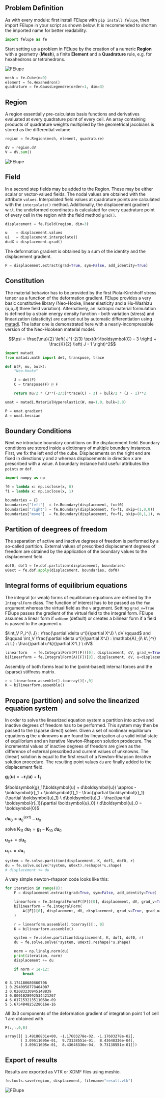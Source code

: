 ## Problem Definition

As with every module: first install FElupe with `pip install felupe`, then import FElupe in your script as shown below. It is recommended to shorten the imported name for better readability.

```python
import felupe as fe
```

Start setting up a problem in FElupe by the creation of a numeric **Region** with a geometry (**Mesh**), a finite **Element** and a **Quadrature** rule, e.g. for hexahedrons or tetrahedrons.

![FElupe](https://raw.githubusercontent.com/adtzlr/felupe/main/docs/images/numeric_region.png)

```python
mesh = fe.Cube(n=9)
element = fe.Hexahedron()
quadrature = fe.GaussLegendre(order=1, dim=3)
```

## Region
A region essentially pre-calculates basis functions and derivatives evaluated at every quadrature point of every cell. An array containing products of quadrature weights multiplied by the geometrical jacobians is stored as the differential volume.

```python
region = fe.Region(mesh, element, quadrature)

dV = region.dV
V = dV.sum()
```

![FElupe](https://raw.githubusercontent.com/adtzlr/felupe/main/docs/images/undeformed_mesh.png)

## Field
In a second step fields may be added to the Region. These may be either scalar or vector-valued fields. The nodal values are obtained with the attribute `values`. Interpolated field values at quadrature points are calculated with the `interpolate()` method. Additionally, the displacement gradient w.r.t. the undeformed coordinates is calculated for every quadrature point of every cell in the region with the field method `grad()`. 

```python
displacement = fe.Field(region, dim=3)

u    = displacement.values
ui   = displacement.interpolate()
dudX = displacement.grad()
```

The deformation gradient is obtained by a sum of the identity and the displacement gradient.

```python
F = displacement.extract(grad=True, sym=False, add_identity=True)
```

## Constitution
The material behavior has to be provided by the first Piola-Kirchhoff stress tensor as a function of the deformation gradient. FElupe provides a very basic constitutive library (Neo-Hooke, linear elasticity and a Hu-Washizu (u,p,J) three field variation). Alternatively, an isotropic material formulation is defined by a strain energy density function - both variation (stress) and linearization (elasticity) are carried out by automatic differentiation using [matadi](https://github.com/adtzlr/matadi). The latter one is demonstrated here with a nearly-incompressible version of the Neo-Hookean material model.

$$\psi = \frac{\mu}{2} \left( J^{-2/3} \text{tr}\boldsymbol{C} - 3 \right) + \frac{K}{2} \left( J - 1 \right)^2$$

```python
import matadi
from matadi.math import det, transpose, trace

def W(F, mu, bulk):
    "Neo-Hooke"

    J = det(F)
    C = transpose(F) @ F

    return mu/2 * (J**(-2/3)*trace(C) - 3) + bulk/2 * (J - 1)**2

umat = matadi.MaterialHyperelastic(W, mu=1.0, bulk=2.0)

P = umat.gradient
A = umat.hessian
```

## Boundary Conditions
Next we introduce boundary conditions on the displacement field. Boundary conditions are stored inside a dictionary of multiple boundary instances. First, we fix the left end of the cube. Displacements on the right end are fixed in directions y and z whereas displacements in direction x are prescribed with a value. A boundary instance hold useful attributes like `points` or `dof`.

```python
import numpy as np

f0 = lambda x: np.isclose(x, 0)
f1 = lambda x: np.isclose(x, 1)

boundaries = {}
boundaries["left"]  = fe.Boundary(displacement, fx=f0)
boundaries["right"] = fe.Boundary(displacement, fx=f1, skip=(1,0,0))
boundaries["move"]  = fe.Boundary(displacement, fx=f1, skip=(0,1,1), value=0.5)
```

## Partition of deegrees of freedom
The separation of active and inactive degrees of freedom is performed by a so-called partition. External values of prescribed displacement degrees of freedom are obtained by the application of the boundary values to the displacement field.

```python
dof0, dof1 = fe.dof.partition(displacement, boundaries)
u0ext = fe.dof.apply(displacement, boundaries, dof0)
```

## Integral forms of equilibrium equations
The integral (or weak) forms of equilibrium equations are defined by the `IntegralForm` class. The function of interest has to be passed as the `fun` argument whereas the virtual field as the `v` argument. Setting `grad_v=True` FElupe passes the gradient of the virtual field to the integral form. FElupe assumes a linear form if `u=None` (default) or creates a bilinear form if a field is passed to the argument `u`.

$\int_V P_i^{\ J} : \frac{\partial \delta u^i}{\partial X^J} \ dV \qquad$ and $\qquad \int_V \frac{\partial \delta u^i}{\partial X^J} : \mathbb{A}_{i\ k\ }^{\ J\ L} : \frac{\partial u^k}{\partial X^L} \ dV$

```python
linearform   = fe.IntegralForm(P([F])[0], displacement, dV, grad_v=True)
bilinearform = fe.IntegralForm(A([F])[0], displacement, dV, u=displacement, grad_v=True, grad_u=True)
```

Assembly of both forms lead to the (point-based) internal forces and the (sparse) stiffness matrix.

```python
r = linearform.assemble().toarray()[:,0]
K = bilinearform.assemble()
```

## Prepare (partition) and solve the linearized equation system
In order to solve the linearized equation system a partition into active and inactive degrees of freedom has to be performed. This system may then be passed to the (sparse direct) solver. Given a set of nonlinear equilibrium equations $\boldsymbol{g}$ the unknowns $\boldsymbol{u}$ are found by linearization at a valid initial state of equilibrium and an iterative Newton-Rhapson solution prodecure. The incremental values of inactive degrees of freedom are given as the difference of external prescribed and current values of unknowns. The (linear) solution is equal to the first result of a Newton-Rhapson iterative solution procedure. The resulting point values `du` are finally added to the displacement field. 

$\boldsymbol{g}_1(\boldsymbol{u}) = -\boldsymbol{r}_1(\boldsymbol{u}) + \boldsymbol{f}_1$

$\boldsymbol{g}_1(\boldsymbol{u} + d\boldsymbol{u}) \approx -\boldsymbol{r}_1 + \boldsymbol{f}_1 - \frac{\partial \boldsymbol{r}_1}{\partial \boldsymbol{u}_1} \ d\boldsymbol{u}_1 - \frac{\partial \boldsymbol{r}_1}{\partial \boldsymbol{u}_0} \ d\boldsymbol{u}_0 = \boldsymbol{0}$

$d\boldsymbol{u}_0 = \boldsymbol{u}_0^{(ext)} - \boldsymbol{u}_0$

solve $\boldsymbol{K}_{11}\ d\boldsymbol{u}_1 = \boldsymbol{g}_1 - \boldsymbol{K}_{10}\ d\boldsymbol{u}_{0}$

$\boldsymbol{u}_0 += d\boldsymbol{u}_0$

$\boldsymbol{u}_1 += d\boldsymbol{u}_1$

```python
system = fe.solve.partition(displacement, K, dof1, dof0, r)
du = fe.solve.solve(*system, u0ext).reshape(*u.shape)
# displacement += du
```

A very simple newton-rhapson code looks like this:

```python
for iteration in range(8):
    F = displacement.extract(grad=True, sym=False, add_identity=True)

    linearform = fe.IntegralForm(P([F])[0], displacement, dV, grad_v=True)
    bilinearform = fe.IntegralForm(
        A([F])[0], displacement, dV, displacement, grad_v=True, grad_u=True
    )

    r = linearform.assemble().toarray()[:, 0]
    K = bilinearform.assemble()

    system = fe.solve.partition(displacement, K, dof1, dof0, r)
    du = fe.solve.solve(*system, u0ext).reshape(*u.shape)

    norm = np.linalg.norm(du)
    print(iteration, norm)
    displacement += du

    if norm < 1e-12:
        break
```

```shell
0 8.174180680860706
1 0.2940958778404007
2 0.02083230945148839
3 0.0001028992534421267
4 6.017153213511068e-09
5 5.675484825228616e-16
```

All 3x3 components of the deformation gradient of integration point 1 of cell 1 are obtained with

```python
F[:,:,0,0]
```

```shell
array([[ 1.49186831e+00, -1.17603278e-02, -1.17603278e-02],
       [ 3.09611695e-01,  9.73138551e-01,  8.43648336e-04],
       [ 3.09611695e-01,  8.43648336e-04,  9.73138551e-01]])
```

## Export of results
Results are exported as VTK or XDMF files using meshio.

```python
fe.tools.save(region, displacement, filename="result.vtk")
```

![FElupe](https://raw.githubusercontent.com/adtzlr/felupe/main/docs/images/deformed_mesh.png)